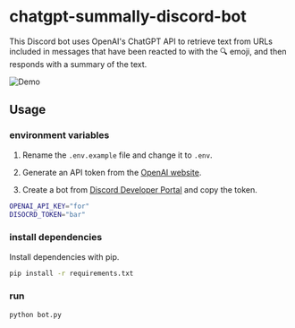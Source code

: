 # chatgpt-summally-discord-bot

This Discord bot uses OpenAI's ChatGPT API to retrieve text from URLs included in messages that have been reacted to with the 🔍 emoji, and then responds with a summary of the text.

![Demo](https://user-images.githubusercontent.com/91340399/232278806-e6275b49-329a-4fe7-86eb-8b71beda4c92.png)

## Usage

### environment variables

1. Rename the `.env.example` file and change it to `.env`.

2. Generate an API token from the [OpenAI website](https://platform.openai.com/account/api-keys).

3. Create a bot from [Discord Developer Portal](https://discord.com/developers/applications) and copy the token.

```bash
OPENAI_API_KEY="for"
DISOCRD_TOKEN="bar"
```

### install dependencies

Install dependencies with pip.

```bash
pip install -r requirements.txt
```

### run

```bash
python bot.py
```
